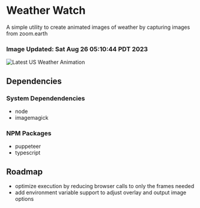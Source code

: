 # Weather Watch

A simple utility to create animated images of weather by capturing images from zoom.earth

### Image Updated: Sat Aug 26 05:10:44 PDT 2023

![Latest US Weather Animation](animations/2023-08-26.webp)

## Dependencies
### System Dependendencies
* node
* imagemagick
### NPM Packages
* puppeteer
* typescript

## Roadmap
* optimize execution by reducing browser calls to only the frames needed
* add environment variable support to adjust overlay and output image options
